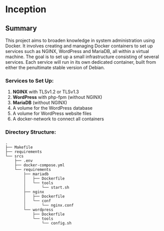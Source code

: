 # Inception

## Summary

This project aims to broaden knowledge in system administration using Docker. It involves creating and managing Docker containers to set up services such as NGINX, WordPress and MariaDB, all within a virtual machine. The goal is to set up a small infrastructure consisting of several services. Each service will run in its own dedicated container, built from either the penultimate stable version of Debian.

### Services to Set Up:

1. **NGINX** with TLSv1.2 or TLSv1.3
2. **WordPress** with php-fpm (without NGINX)
3. **MariaDB** (without NGINX)
4. A volume for the WordPress database
5. A volume for WordPress website files
6. A docker-network to connect all containers

### Directory Structure:
    .
    ├── Makefile
    ├── requirements
    └── srcs
        ├── .env
        ├── docker-compose.yml
        └── requirements
            ├── mariadb
            │   ├── Dockerfile
            │   └── tools
            │       └── start.sh
            ├── nginx
            │   ├── Dockerfile
            │   └── conf
            │       └── nginx.conf
            └── wordpress
                ├── Dockerfile
                └── tools
                    └── config.sh
                
